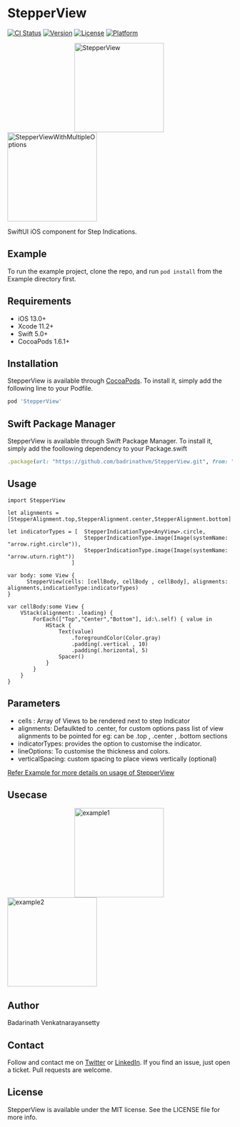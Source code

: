 # StepperView

[![CI Status](https://img.shields.io/travis/badrinathvm/StepperView.svg?style=flat)](https://travis-ci.org/badrinathvm/StepperView)
[![Version](https://img.shields.io/cocoapods/v/StepperView.svg?style=flat)](https://cocoapods.org/pods/StepperView)
[![License](https://img.shields.io/cocoapods/l/StepperView.svg?style=flat)](https://cocoapods.org/pods/StepperView)
[![Platform](https://img.shields.io/cocoapods/p/StepperView.svg?style=flat)](https://cocoapods.org/pods/StepperView)

<img src="https://raw.githubusercontent.com/badrinathvm/StepperView/master/images/stepperView.gif" width="200" alt="StepperView" align="left" hspace= "150"/>
<img src="https://raw.githubusercontent.com/badrinathvm/StepperView/master/images/stepperView_multiple_options.gif" width="200" alt="StepperViewWithMultipleOptions" align = "center"/>

SwiftUI iOS component for Step Indications.

## Example

To run the example project, clone the repo, and run `pod install` from the Example directory first.

## Requirements
- iOS 13.0+
- Xcode 11.2+
- Swift 5.0+
- CocoaPods 1.6.1+

## Installation

StepperView is available through [CocoaPods](https://cocoapods.org). To install
it, simply add the following line to your Podfile.

```ruby
pod 'StepperView'
```

## Swift Package Manager

StepperView is available through Swift Package Manager. To install it, simply add the foollowing dependency to your Package.swift

```ruby
.package(url: "https://github.com/badrinathvm/StepperView.git", from: "1.0.6")
```

## Usage

```
import StepperView

let alignments = [StepperAlignment.top,StepperAlignment.center,StepperAlignment.bottom]

let indicatorTypes = [  StepperIndicationType<AnyView>.circle,
                        StepperIndicationType.image(Image(systemName: "arrow.right.circle")),
                        StepperIndicationType.image(Image(systemName: "arrow.uturn.right"))
                    ]

var body: some View {
      StepperView(cells: [cellBody, cellBody , cellBody], alignments: alignments,indicationType:indicatorTypes)
}

var cellBody:some View {
    VStack(alignment: .leading) {
        ForEach(["Top","Center","Bottom"], id:\.self) { value in
            HStack {
                Text(value)
                    .foregroundColor(Color.gray)
                    .padding(.vertical , 10)
                    .padding(.horizontal, 5)
                Spacer()
            }
        }
    }
}
```
## Parameters
- cells : Array of Views to be rendered next to step Indicator 
- alignments: Defaulkted to .center, for custom options pass list of view alignments to be pointed for eg: can be  .top , .center , .bottom sections
- indicatorTypes: provides the option to customise the indicator.
- lineOptions: To customise the thickness and colors.
- verticalSpacing: custom spacing to place views vertically (optional)

<p>
    <a href="https://github.com/badrinathvm/StepperView/blob/master/Example/StepperView/StepDesignerView.swift">Refer Example for more details on usage of StepperView</a>
</p>

## Usecase

<img src="https://raw.githubusercontent.com/badrinathvm/StepperView/master/images/example1.png" width="200" alt="example1" align="left" hspace= "150"/>
<img src="https://raw.githubusercontent.com/badrinathvm/StepperView/master/images/example2.png" width="200" alt="example2" align = "center"/>

## Author

Badarinath Venkatnarayansetty

## Contact
Follow and contact me on <a href="https://twitter.com/badrivm">Twitter</a> or <a href="https://www.linkedin.com/in/badarinath-venkatnarayansetty-abb79146/">LinkedIn</a>. If you find an issue, just open a ticket. Pull requests are welcome.

## License

StepperView is available under the MIT license. See the LICENSE file for more info.



